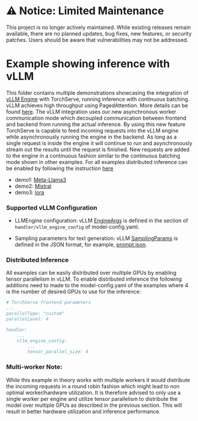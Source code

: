 # ⚠️ Notice: Limited Maintenance

This project is no longer actively maintained. While existing releases remain available, there are no planned updates, bug fixes, new features, or security patches. Users should be aware that vulnerabilities may not be addressed.

# Example showing inference with vLLM

This folder contains multiple demonstrations showcasing the integration of [vLLM Engine](https://github.com/vllm-project/vllm) with TorchServe, running inference with continuous batching.
vLLM achieves high throughput using PagedAttention. More details can be found [here](https://vllm.ai/).
The vLLM integration uses our new asynchronous worker communication mode which decoupled communication between frontend and backend from running the actual inference.
By using this new feature TorchServe is capable to feed incoming requests into the vLLM engine while asynchronously running the engine in the backend.
As long as a single request is inside the engine it will continue to run and asynchronously stream out the results until the request is finished.
New requests are added to the engine in a continuous fashion similar to the continuous batching mode shown in other examples.
For all examples distributed inference can be enabled by following the instruction [here](./Readme.md#distributed-inference)

- demo1: [Meta-Llama3](llama3)
- demo2: [Mistral](mistral)
- demo3: [lora](lora)

### Supported vLLM Configuration
* LLMEngine configuration:
vLLM [EngineArgs](https://github.com/vllm-project/vllm/blob/258a2c58d08fc7a242556120877a89404861fbce/vllm/engine/arg_utils.py#L15) is defined in the section of `handler/vllm_engine_config` of model-config.yaml.


* Sampling parameters for text generation:
vLLM [SamplingParams](https://github.com/vllm-project/vllm/blob/258a2c58d08fc7a242556120877a89404861fbce/vllm/sampling_params.py#L27) is defined in the JSON format, for example, [prompt.json](lora/prompt.json).

### Distributed Inference
All examples can be easily distributed over multiple GPUs by enabling tensor parallelism in vLLM.
To enable distributed inference the following additions need to made to the model-config.yaml of the examples where 4 is the number of desired GPUs to use for the inference:

```yaml
# TorchServe frontend parameters
...
parallelType: "custom"
parallelLevel: 4

handler:
    ...
    vllm_engine_config:
        ...
        tensor_parallel_size: 4
```

### Multi-worker Note:
While this example in theory works with multiple workers it would distribute the incoming requests in a round robin fashion which might lead to non optimal worker/hardware utilization.
It is therefore advised to only use a single worker per engine and utilize tensor parallelism to distribute the model over multiple GPUs as described in the previous section.
This will result in better hardware utilization and inference performance.
